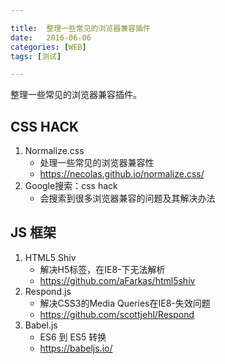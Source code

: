 ```yaml
---

title:  整理一些常见的浏览器兼容插件
date:   2016-06-06
categories: [WEB]
tags: [测试]

---
```


整理一些常见的浏览器兼容插件。

## CSS HACK

1. Normalize.css
    * 处理一些常见的浏览器兼容性
    * https://necolas.github.io/normalize.css/
1. Google搜索：css hack
    * 会搜索到很多浏览器兼容的问题及其解决办法

## JS 框架

1. HTML5 Shiv
    * 解决H5标签，在IE8-下无法解析
    * https://github.com/aFarkas/html5shiv
1. Respond.js
    * 解决CSS3的Media Queries在IE8-失效问题
    * https://github.com/scottjehl/Respond
1. Babel.js
    * ES6 到 ES5 转换
    * https://babeljs.io/